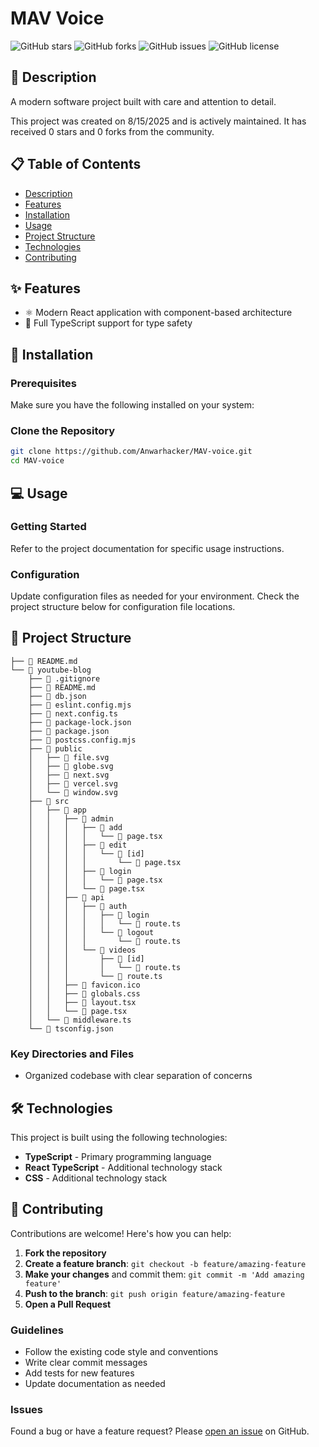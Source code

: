 # MAV Voice

![GitHub stars](https://img.shields.io/github/stars/Anwarhacker/MAV-voice?style=social)
![GitHub forks](https://img.shields.io/github/forks/Anwarhacker/MAV-voice?style=social)
![GitHub issues](https://img.shields.io/github/issues/Anwarhacker/MAV-voice)
![GitHub license](https://img.shields.io/github/license/Anwarhacker/MAV-voice)

## 📖 Description

A modern software project built with care and attention to detail.

This project was created on 8/15/2025 and is actively maintained. It has received 0 stars and 0 forks from the community.

## 📋 Table of Contents

- [Description](#-description)
- [Features](#-features)
- [Installation](#-installation)
- [Usage](#-usage)
- [Project Structure](#-project-structure)
- [Technologies](#-technologies)
- [Contributing](#-contributing)

## ✨ Features

- ⚛️ Modern React application with component-based architecture
- 🔷 Full TypeScript support for type safety

## 🚀 Installation

### Prerequisites

Make sure you have the following installed on your system:

### Clone the Repository

```bash
git clone https://github.com/Anwarhacker/MAV-voice.git
cd MAV-voice
```

## 💻 Usage

### Getting Started

Refer to the project documentation for specific usage instructions.

### Configuration

Update configuration files as needed for your environment. Check the project structure below for configuration file locations.

## 📁 Project Structure

```
├── 📄 README.md
└── 📂 youtube-blog
    ├── 📄 .gitignore
    ├── 📄 README.md
    ├── 📄 db.json
    ├── 📄 eslint.config.mjs
    ├── 📄 next.config.ts
    ├── 📄 package-lock.json
    ├── 📄 package.json
    ├── 📄 postcss.config.mjs
    ├── 📂 public
    │   ├── 📄 file.svg
    │   ├── 📄 globe.svg
    │   ├── 📄 next.svg
    │   ├── 📄 vercel.svg
    │   └── 📄 window.svg
    ├── 📂 src
    │   ├── 📂 app
    │   │   ├── 📂 admin
    │   │   │   ├── 📂 add
    │   │   │   │   └── 📄 page.tsx
    │   │   │   ├── 📂 edit
    │   │   │   │   └── 📂 [id]
    │   │   │   │       └── 📄 page.tsx
    │   │   │   ├── 📂 login
    │   │   │   │   └── 📄 page.tsx
    │   │   │   └── 📄 page.tsx
    │   │   ├── 📂 api
    │   │   │   ├── 📂 auth
    │   │   │   │   ├── 📂 login
    │   │   │   │   │   └── 📄 route.ts
    │   │   │   │   └── 📂 logout
    │   │   │   │       └── 📄 route.ts
    │   │   │   └── 📂 videos
    │   │   │       ├── 📂 [id]
    │   │   │       │   └── 📄 route.ts
    │   │   │       └── 📄 route.ts
    │   │   ├── 📄 favicon.ico
    │   │   ├── 📄 globals.css
    │   │   ├── 📄 layout.tsx
    │   │   └── 📄 page.tsx
    │   └── 📄 middleware.ts
    └── 📄 tsconfig.json
```

### Key Directories and Files

- Organized codebase with clear separation of concerns

## 🛠️ Technologies

This project is built using the following technologies:

- **TypeScript** - Primary programming language
- **React TypeScript** - Additional technology stack
- **CSS** - Additional technology stack

## 🤝 Contributing

Contributions are welcome! Here's how you can help:

1. **Fork the repository**
2. **Create a feature branch**: `git checkout -b feature/amazing-feature`
3. **Make your changes** and commit them: `git commit -m 'Add amazing feature'`
4. **Push to the branch**: `git push origin feature/amazing-feature`
5. **Open a Pull Request**

### Guidelines

- Follow the existing code style and conventions
- Write clear commit messages
- Add tests for new features
- Update documentation as needed

### Issues

Found a bug or have a feature request? Please [open an issue](https://github.com/Anwarhacker/MAV-voice/issues) on GitHub.
